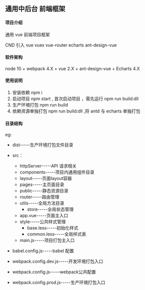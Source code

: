## 通用中后台 前端框架

#### 项目介绍
通用 vue 前端项目框架 

CND 引入 vue vuex vue-router echarts ant-design-vue

#### 软件架构
 node 10 +
 webpack 4.X +
 vue 2.X + 
 ant-design-vue + Echarts 4.X
 
#### 使用说明

1. 安装依赖  npm i
2. 启动项目  npm start , 首次启动项目 ，需先运行 npm run build:dll
3. 生产环境打包 npm run build 
4. 依赖资源单独打包  npm run build:dll ,将 antd 与 echarts 单独打包
#### 目录结构

eg:
* dist-----生产环境打包文件目录  
* src：    
    * httpServer-----API 请求相关
    * components-----项目内通用组件目录
    * layout-----页面layout容器
    * pages-----主页面目录
    * public-----静态资源目录
    * router-----路由管理
    * utils-----全局方法目录
        * store-----全局状态管理
    * app.vue-----页面主入口
    * style-----公共样式管理
        * base.less-----初始化样式
        * common.less-----全局样式表
    * main.js-----项目打包主入口
* babel.config.js-----babel 配置

* webpack.config.dev.js-----开发环境打包入口
* webpack.config.js-----webpack公共配置
* webpack.config.prod.js-----生产环境打包入口
        

